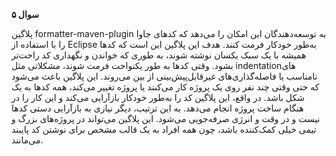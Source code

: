**سوال ۵**

پلاگین formatter-maven-plugin به توسعه‌دهندگان این امکان را می‌دهد که کدهای جاوا را با استفاده از Eclipse به‌طور خودکار فرمت کنند. هدف این پلاگین این است که کدها همیشه با یک سبک یکسان نوشته شوند، به طوری که خواندن و نگهداری کد راحت‌تر بشود.
وقتی کدها به طور یکنواخت فرمت شوند، مشکلاتی مثل indentationهای نامناسب یا فاصله‌گذاری‌های غیرقابل‌پیش‌بینی از بین می‌روند. این پلاگین باعث می‌شود که حتی وقتی چند نفر روی یک پروژه کار می‌کنند یا پروژه تغییر می‌کند، همه کدها به یک شکل باشد.
در واقع، این پلاگین کد را به‌طور خودکار بازآرایی می‌کند و این کار را در هنگام ساخت پروژه انجام می‌دهد. به این ترتیب، دیگر نیازی به بازآرایی دستی کدها نیست و در وقت و انرژی صرفه‌جویی می‌شود. این پلاگین می‌تواند در پروژه‌های بزرگ و تیمی خیلی کمک‌کننده باشد، چون همه افراد به یک قالب مشخص برای نوشتن کد پایبند می‌مانند.
